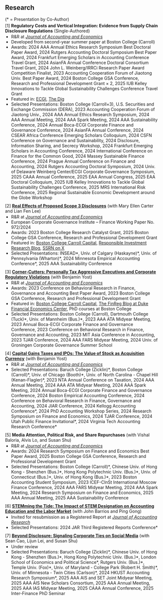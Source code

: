 <h2 id="research" style="margin-top: 60px;">Research</h2>

<div style="margin: 0;">
  <div style="margin: 0 0 4px 0;">(* = Presentation by Co-Author)</div>

  <div class="title" style="margin: 0;"> 
    [1] <strong>Regulatory Costs and Vertical Integration: Evidence from Supply Chain Disclosure Regulations</strong> (Single-Authored)
  </div>
  <ul style="margin: 2px 0 10px 0; padding-left: 20px;">
    <li>R&R at <em><u>Journal of Accounting and Economics</u></em></li>
    <li>Developed from second-year summer paper at Boston College (Carroll)</li>
    <li>Awards: 2024 AAA Annual Ethics Research Symposium Best Doctoral Paper Award, 2024 Rutgers Accounting Doctoral Symposium Best Paper Award, 2024 Frankfurt Emerging Scholars in Accounting Conference Travel Grant, 2024 AsianFA Annual Conference Doctoral Consortium Travel Grant, 2024 John L. Weinberg/IRRCi Research Paper Award Competition Finalist, 2023 Accounting Cooperation Forum of Jiaotong Univ. Best Paper Award, 2024 Boston College GSA Conference, Research and Professional Development Grant × 2, 2025 IUB Kelley Innovations to Tackle Global Sustainability Challenges Conference Travel Grant</li>
    <li>Featured in: <a href="https://web.archive.org/web/20241003122824/https://www.ecgi.global/publications/videos/2024-corporate-governance-symposium-regulatory-costs-and-vertical-integration">ECGI</a>, <a href="https://web.archive.org/web/20241005013629/https://thedig.substack.com/p/bottle-caps-coca-cola-outtakes-and?publication_id=526&post_id=147864371&isFreemail=false&r=3fh9js&triedRedirect=true">The Dig</a></li>
    <li>Selected Presentations: Boston College (Carroll×3), U.S. Securities and Exchange Commission (DERA), 2023 Accounting Cooperation Forum of Jiaotong Univ., 2024 AAA Annual Ethics Research Symposium, 2024 AAA Annual Meeting, 2024 AAA Spark Meeting, 2024 AAA Sustainability Conference, 2024 Annual Boca-ECGI Corporate Finance and Governance Conference, 2024 AsianFA Annual Conference, 2024 CSEAR Africa Conference Emerging Scholars Colloquium, 2024 CSFN Conference on Governance and Sustainability, 2024 Disclosure, Information Sharing, and Secrecy Workshop, 2024 Frankfurt Emerging Scholars in Accounting Conference, 2024 International Conference on Finance for the Common Good, 2024 Massey Sustainable Finance Conference, 2024 Prague Annual Conference on Finance and Accounting, 2024 Rutgers Accounting Doctoral Symposium, 2024 Univ. of Delaware Weinberg Center/ECGI Corporate Governance Symposium, 2025 CAAA Annual Conference, 2025 EAA Annual Congress, 2025 EAA Doctoral Colloquium, 2025 IUB Kelley Innovations to Tackle Global Sustainability Challenges Conference, 2025 MRS International Risk Conference, 2025 Regional Sustainable Economic Development around the Globe Workshop</li>
  </ul>


  <div class="title" style="margin: 0;"> 
    [2] <strong><a href="https://ssrn.com/abstract=4743426">Real Effects of Proposed Scope 3 Disclosures</a></strong> (with Mary Ellen Carter and Lian Fen Lee)
  </div>
  <ul style="margin: 2px 0 10px 0; padding-left: 20px;">
    <li>R&R at <em><u>Journal of Accounting and Economics</u></em></li>
    <li>European Corporate Governance Institute – Finance Working Paper No. 972/2024</li>
    <li>Awards: 2023 Boston College Research Catalyst Grant, 2025 Boston College GSA Conference, Research and Professional Development Grant</li>
    <li>Featured in: <a href="https://web.archive.org/web/20241005013154/https://www.bc.edu/content/bc-web/schools/carroll-school/sites/carroll-capital/spring-2024.html">Boston College Carroll Capital</a>, <a href="https://web.archive.org/web/20240528162027/https://prof-soehnholz.com/category/risikomanagement/">Responsible Investment Research Blog</a>, <a href="https://x.com/SSRN/status/1782016438951161867">SSRN on X</a></li>
    <li>Selected Presentations: INSEAD*, Univ. of Calgary (Haskayne)*, Univ. of Pennsylvania (Wharton)*, 2024 Minnesota Empirical Accounting Conference*, 2025 AAA Sustainability Conference</li>
  </ul>


  <div class="title" style="margin: 0;"> 
    [3] <strong><a href="https://ssrn.com/abstract=4422725">Corner-Cutters: Personally Tax Aggressive Executives and Corporate Regulatory Violations</a></strong> (with Benjamin Yost)
  </div>
  <ul style="margin: 2px 0 10px 0; padding-left: 20px;">
    <li>R&R at <em><u>Journal of Accounting and Economics</u></em></li>
    <li>Awards: 2023 Conference on Behavioral Research in Finance, Governance and Accounting Best Paper Award, 2023 Boston College GSA Conference, Research and Professional Development Grant</li>
    <li>Featured in: <a href="https://web.archive.org/web/20241005013154/https://www.bc.edu/content/bc-web/schools/carroll-school/sites/carroll-capital/spring-2024.html">Boston College Carroll Capital</a>, <a href="https://web.archive.org/web/20240613062456/https://sites.duke.edu/thefinregblog/2023/05/31/corner-cutters-personally-tax-aggressive-executives-and-corporate-regulatory-violations/">The FinReg Blog at Duke Financial Economics Center</a>, PhD courses at Boston College</li>
    <li>Selected Presentations: Boston College (Carroll), Dartmouth College (Tuck)*, Univ. of Mannheim (Bus.)*, 2023 AAA ATA Midyear Meeting, 2023 Annual Boca-ECGI Corporate Finance and Governance Conference, 2023 Conference on Behavioral Research in Finance, Governance and Accounting, 2023 MIT Asia Conference in Accounting, 2023 TJAR Conference, 2024 AAA FARS Midyear Meeting, 2024 Univ. of Groningen Corporate Governance Summer School</li>
  </ul>


  <div class="title" style="margin: 0;"> 
    [4] <strong><a href="https://ssrn.com/abstract=5066339">Capital Gains Taxes and IPOs: The Value of Stock as Acquisition Currency</a></strong> (with Benjamin Yost)
  </div>
  <ul style="margin: 2px 0 10px 0; padding-left: 20px;">
    <li>R&R at <em><u>Journal of Accounting and Economics</u></em></li>
    <li>Selected Presentations: Baruch College (Zicklin)*, Boston College (Carroll)*, Univ. of Chicago (Booth)*, Univ. of North Carolina - Chapel Hill (Kenan-Flagler)*, 2023 NTA Annual Conference on Taxation, 2024 AAA Annual Meeting, 2024 AAA ATA Midyear Meeting, 2024 AAA Spark Meeting, 2024 Annual Boca-ECGI Corporate Finance and Governance Conference, 2024 Boston Empirical Accounting Conference, 2024 Conference on Behavioral Research in Finance, Governance and Accounting, 2024 JIAR Conference, 2024 Kellogg Accounting Conference*, 2024 PhD Accounting Workshop Series, 2024 Research Symposium on Finance and Economics, 2024 TJAR Conference, 2024 Utah Public Finance Invitational*, 2024 Virginia Tech Accounting Research Conference*</li>
  </ul>


  <div class="title" style="margin: 0;"> 
    [5] <strong>Media Attention, Political Risk, and Share Repurchases</strong> (with Vishal Baloria, Alvis Lo, and Susan Shu)
  </div>
  <ul style="margin: 2px 0 10px 0; padding-left: 20px;">
    <li>R&R at <em><u>Journal of Accounting and Economics</u></em></li>
    <li>Awards: 2024 Research Symposium on Finance and Economics Best Paper Award, 2025 Boston College GSA Conference, Research and Professional Development Grant</li>
    <li>Selected Presentations: Boston College (Carroll)*, Chinese Univ. of Hong Kong - Shenzhen (Bus.)*, Hong Kong Polytechnic Univ. (Bus.)*, Univ. of Connecticut (Bus.)*, Univ. of Hong Kong (Bus.)*, 2023 Boston Accounting Student Symposium, 2023 ICEF-CInSt International Moscow Finance Conference, 2024 AAA FARS Midyear Meeting, 2024 AAA Spark Meeting, 2024 Research Symposium on Finance and Economics, 2025 AAA Annual Meeting, 2025 AAA Sustainability Conference</li>
  </ul>

  
  <div class="title" style="margin: 0;"> 
    [6] <strong><a href="https://www.chicagobooth.edu/-/media/research/arc/docs/journal/2024-rep/bgy-2024-registered-report-proposal.pdf">STEMming the Tide: The Impact of STEM Designation on Accounting Education and the Labor Market</a></strong> (with John Barrios and Ping Gong)
  </div>
  <ul style="margin: 2px 0 10px 0; padding-left: 20px;">
    <li>Invited for resubmission as a Registered Report at <em><u>Journal of Accounting Research</u></em></li>
    <li>Selected Presentations: 2024 JAR Third Registered Reports Conference*</li>
  </ul>

  
  <div class="title" style="margin: 0;"> 
    [7] <strong><a href="https://ssrn.com/abstract=5206017">Beyond Disclosure: Signaling Corporate Ties on Social Media</a></strong> (with Sean Cao, Lijun Lei, and Susan Shu)
  </div>
  <ul style="margin: 2px 0 10px 0; padding-left: 20px;">
    <li>Under review</li>
    <li>Selected Presentations: Baruch College (Zicklin)*, Chinese Univ. of Hong Kong - Shenzhen (Bus.)*, Hong Kong Polytechnic Univ. (Bus.)*, London School of Economics and Political Science*, Rutgers Univ. (Bus.)*, Temple Univ. (Fox)*, Univ. of Maryland - College Park (Robert H. Smith)*, Univ. of Minnesota - Twin Cities (Carlson)*, 2024 HKUST Accounting Research Symposium*, 2025 AAA AIS and SET Joint Midyear Meeting, 2025 AAA AIS New Scholars Consortium, 2025 AAA Annual Meeting, 2025 AAA IAS Midyear Meeting, 2025 CAAA Annual Conference, 2025 Inter-Finance PhD Seminar</li>
  </ul>
  
</div>
